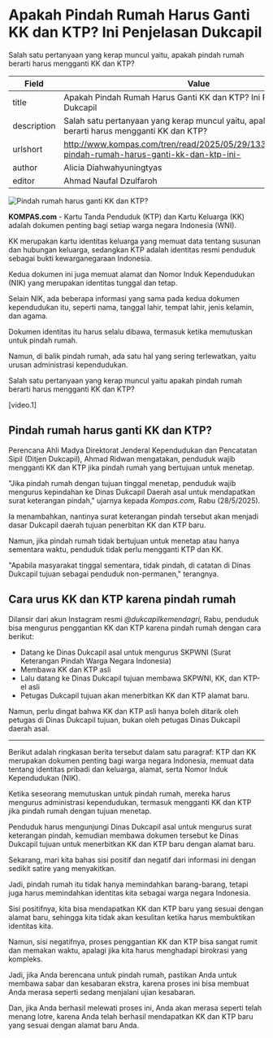 # Apakah Pindah Rumah Harus Ganti KK dan KTP? Ini Penjelasan Dukcapil

Salah satu pertanyaan yang kerap muncul yaitu, apakah pindah rumah berarti harus mengganti KK dan KTP?

| Field       | Value                                                       |
|-------------|-------------------------------------------------------------|
| title       | Apakah Pindah Rumah Harus Ganti KK dan KTP? Ini Penjelasan Dukcapil |
| description | Salah satu pertanyaan yang kerap muncul yaitu, apakah pindah rumah berarti harus mengganti KK dan KTP? |
| urlshort    | http://www.kompas.com/tren/read/2025/05/29/133000565/apakah-pindah-rumah-harus-ganti-kk-dan-ktp-ini- |
| author      | Alicia Diahwahyuningtyas |
| editor      | Ahmad Naufal Dzulfaroh |

![Pindah rumah harus ganti KK dan KTP?](https://asset.kompas.com/crops/1-B_wRdwwVkGqrlGEZZ0qLUXixE=/97x0:601x336/750x500/data/photo/2024/12/27/676e8ad195a7d.jpg)

**KOMPAS.com** - Kartu Tanda Penduduk (KTP) dan Kartu Keluarga (KK) adalah dokumen penting bagi setiap warga negara Indonesia (WNI).

KK merupakan kartu identitas keluarga yang memuat data tentang susunan dan hubungan keluarga, sedangkan KTP adalah identitas resmi penduduk sebagai bukti kewarganegaraan Indonesia.

Kedua dokumen ini juga memuat alamat dan Nomor Induk Kependudukan (NIK) yang merupakan identitas tunggal dan tetap.

Selain NIK, ada beberapa informasi yang sama pada kedua dokumen kependudukan itu, seperti nama, tanggal lahir, tempat lahir, jenis kelamin, dan agama.

Dokumen identitas itu harus selalu dibawa, termasuk ketika memutuskan untuk pindah rumah.

Namun, di balik pindah rumah, ada satu hal yang sering terlewatkan, yaitu urusan administrasi kependudukan. 

Salah satu pertanyaan yang kerap muncul yaitu apakah pindah rumah berarti harus mengganti KK dan KTP?

\[video.1\]

## Pindah rumah harus ganti KK dan KTP?

Perencana Ahli Madya Direktorat Jenderal Kependudukan dan Pencatatan Sipil (Ditjen Dukcapil), Ahmad Ridwan mengatakan, penduduk wajib mengganti KK dan KTP jika pindah rumah yang bertujuan untuk menetap.

\"Jika pindah rumah dengan tujuan tinggal menetap, penduduk wajib mengurus kepindahan ke Dinas Dukcapil Daerah asal untuk mendapatkan surat keterangan pindah,\" ujarnya kepada *Kompas.com,* Rabu (28/5/2025).

Ia menambahkan, nantinya surat keterangan pindah tersebut akan menjadi dasar Dukcapil daerah tujuan penerbitan KK dan KTP baru.

Namun, jika pindah rumah tidak bertujuan untuk menetap atau hanya sementara waktu, penduduk tidak perlu mengganti KTP dan KK.

\"Apabila masyarakat tinggal sementara, tidak pindah, di catatan di Dinas Dukcapil tujuan sebagai penduduk non-permanen,\" terangnya.

## Cara urus KK dan KTP karena pindah rumah

Dilansir dari akun Instagram resmi *\@dukcapilkemendagri,* Rabu, penduduk bisa mengurus penggantian KK dan KTP karena pindah rumah dengan cara berikut:

- Datang ke Dinas Dukcapil asal untuk mengurus SKPWNI (Surat Keterangan Pindah Warga Negara Indonesia)
- Membawa KK dan KTP asli
- Lalu datang ke Dinas Dukcapil tujuan membawa SKPWNI, KK, dan KTP-el asli
- Petugas Dukcapil tujuan akan menerbitkan KK dan KTP alamat baru.

Namun, perlu dingat bahwa KK dan KTP asli hanya boleh ditarik oleh petugas di Dinas Dukcapil tujuan, bukan oleh petugas Dinas Dukcapil daerah asal.

---
Berikut adalah ringkasan berita tersebut dalam satu paragraf: KTP dan KK merupakan dokumen penting bagi warga negara Indonesia, memuat data tentang identitas pribadi dan keluarga, alamat, serta Nomor Induk Kependudukan (NIK).

 Ketika seseorang memutuskan untuk pindah rumah, mereka harus mengurus administrasi kependudukan, termasuk mengganti KK dan KTP jika pindah rumah dengan tujuan menetap.

 Penduduk harus mengunjungi Dinas Dukcapil asal untuk mengurus surat keterangan pindah, kemudian membawa dokumen tersebut ke Dinas Dukcapil tujuan untuk menerbitkan KK dan KTP baru dengan alamat baru.



Sekarang, mari kita bahas sisi positif dan negatif dari informasi ini dengan sedikit satire yang menyakitkan.

 Jadi, pindah rumah itu tidak hanya memindahkan barang-barang, tetapi juga harus memindahkan identitas kita sebagai warga negara Indonesia.

 Sisi positifnya, kita bisa mendapatkan KK dan KTP baru yang sesuai dengan alamat baru, sehingga kita tidak akan kesulitan ketika harus membuktikan identitas kita.

 Namun, sisi negatifnya, proses penggantian KK dan KTP bisa sangat rumit dan memakan waktu, apalagi jika kita harus menghadapi birokrasi yang kompleks.

 Jadi, jika Anda berencana untuk pindah rumah, pastikan Anda untuk membawa sabar dan kesabaran ekstra, karena proses ini bisa membuat Anda merasa seperti sedang menjalani ujian kesabaran.

 Dan, jika Anda berhasil melewati proses ini, Anda akan merasa seperti telah menang lotre, karena Anda telah berhasil mendapatkan KK dan KTP baru yang sesuai dengan alamat baru Anda.
